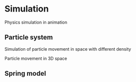# Simulation
Physics simulation in animation

## Particle system
Simulation of particle movement in space with different density

[](https://github.com/user-attachments/assets/53f6da9e-bef1-40d4-aab1-904f6a1b552b)

Particle movement in 3D space

[](https://github.com/user-attachments/assets/7ca8ac6a-003a-452e-8c1d-2397f223d094)

## Spring model
[](https://github.com/user-attachments/assets/c812848c-5c3d-436e-94b0-433e54f42750)


